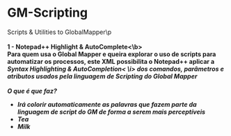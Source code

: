 # GM-Scripting
Scripts &amp; Utilities to GlobalMapper\p
<br /><br /><b> 1 - Notepad++ Highlight &amp; AutoComplete<\b>
<br />Para quem usa o Global Mapper e queira explorar o uso de scripts para automatizar os processos, este XML possibilita o Notepad++ aplicar a <i>Syntax Highlighting & AutoCompletion< \i> dos comandos, parâmetros e atributos usados pela linguagem de Scripting do Global Mapper
<br /><br />O que é que faz?
<br /> 
<ul>
  <li>Irá colorir automaticamente as palavras que fazem parte da linguagem de script do GM de forma a serem mais perceptíveis</li>
  <li>Tea</li>
  <li>Milk</li>
</ul> 
